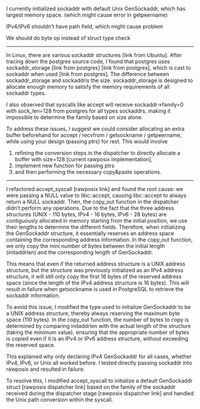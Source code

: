 I currently initialized sockaddr with default Unix GenSockaddr, which has largest memory space. (which might cause error in getpeername)

IPv4/IPv6 shouldn't have path field, which might cause problem

We should do byte op instead of struct type check

---------------------------------------------

In Linux, there are various sockaddr structures [link from Ubuntu]. After tracing down the postgres source code, I found that postgres uses sockaddr_storage [link from postgres] [link from postgres], which is cast to sockaddr when used [link from postgres]. The difference between sockaddr_storage and sockaddris the size. sockaddr_storage is designed to allocate enough memory to satisfy the memory requirements of all sockaddr types.

I also observed that syscalls like accept will receive sockaddr->family=0 with sock_len=128 from postgres for all types sockaddrs, making it impossible to determine the family based on size alone.

To address these issues, I suggest we could consider allocating an extra buffer beforehand for accept / recvfrom / getsockname / getpeername, while using your design (passing ptrs) for rest. This would involve

1. refining the conversion steps in the dispatcher to directly allocate a buffer with size=128 [current rawposix implementation],
2. implement new function for passing ptrs
3. and then performing the necessary copy&paste operations.


------------------------------------------
I refactored accept_syscall [rawposix link] and found the root cause: we were passing a NULL value to libc::accept, 
causing libc::accept to always return a NULL sockaddr. Then, the copy_out function in the dispatcher didn’t perform any operations.
Due to the fact that the three address structures (UNIX - 110 bytes, IPv4 - 16 bytes, IPv6 - 28 bytes) are contiguously allocated in 
memory starting from the initial position, we use their lengths to determine the different fields. Therefore, when initializing the 
GenSockaddr structure, it essentially reserves an address space containing the corresponding address information. In the copy_out 
function, we only copy the mini number of bytes between the initial length (initaddrlen) and the corresponding length of GenSockaddr.

This means that even if the returned address structure is a UNIX address structure, but the structure was previously initialized as 
an IPv4 address structure, it will still only copy the first 16 bytes of the reserved address space (since the length of the IPv4 
address structure is 16 bytes). This will result in failure when getsockname is used in PostgreSQL to retrieve the sockaddr information.

To avoid this issue, I modified the type used to initialize GenSockaddr to be a UNIX address structure, thereby always reserving the 
maximum byte space (110 bytes). In the copy_out function, the number of bytes to copy is determined by comparing initaddrlen with the 
actual length of the structure (taking the minimum value), ensuring that the appropriate number of bytes is copied even if it is an IPv4 
or IPv6 address structure, without exceeding the reserved space.

This explained why only declaring IPv4 GenSockaddr for all cases, whether IPv4, IPv6, or Unix all worked before. I tested directly passing 
sockaddr into rawposix and resulted in failure.

To resolve this, I modified accept_syscall to initialize a default GenSockaddr struct [rawposix dispatcher link] based on the family of 
the sockaddr received during the dispatcher stage [rawposix dispatcher link] and handled the Unix path conversion within the syscall.
